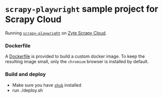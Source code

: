 # `scrapy-playwright` sample project for Scrapy Cloud

Running [`scrapy-playwright`](https://github.com/elacuesta/scrapy-playwright)
on [Zyte Scrapy Cloud](https://www.zyte.com/scrapy-cloud/).


### Dockerfile

A [Dockerfile](Dockerfile) is provided to build a custom docker image. To keep the
resulting image small, only the `chromium` browser is installed by default.


### Build and deploy

* Make sure you have [`shub`](https://shub.readthedocs.io/en/stable/index.html) installed
* run ./deploy.sh <project-id>
